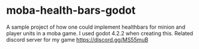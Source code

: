 # moba-health-bars-godot
A sample project of how one could implement healthbars for minion and player units in a moba game.
I used godot 4.2.2 when creating this.
Related discord server for my game https://discord.gg/MS55muB
